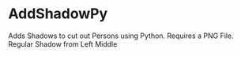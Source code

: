 # AddShadowPy

Adds Shadows to cut out Persons using Python. 
Requires a PNG File.
Regular Shadow from Left Middle 
